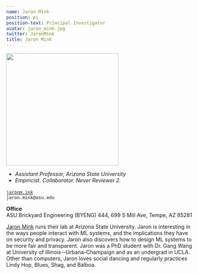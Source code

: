 ```yaml
---
name: Jaron Mink
position: pi
position-text: Principal Investigator
avatar: jaron_mink.jpg
twitter: JaronMink
title: Jaron Mink
---
```


<img width="300" src="{{site.baseurl}}/images/people/{{page.avatar}}" data-action="zoom">

- _Assistant Professor, Arizona State University_<br>
- _Empiricist. Collaborator. Never Reviewer 2._

<i class="fa fa-desktop"></i> <a href="https://jaronm.ink"> `jaronm.ink`<a/>
<br>
<i class="fa fa-envelope-o"></i> `jaron.mink@asu.edu`

**Office**<br>
ASU Brickyard Engineering (BYENG) 444, 699 S Mill Ave,
Tempe, AZ 85281


[Jaron Mink](http://jaronm.ink/) runs their lab at Arizona State University.
Jaron is interesting in the ways people interact with ML systems, and the implications they have on security and privacy.
Jaron also discovers how to design ML systems to be more fair and transparent.
Jaron was a PhD student with Dr. Gang Wang at University of Illinois--Urbana-Champaign and as an undergrad in UCLA.
Other than computers, Jaron loves social dancing and regularly practices Lindy Hop, Blues, Shag, and Balboa.

